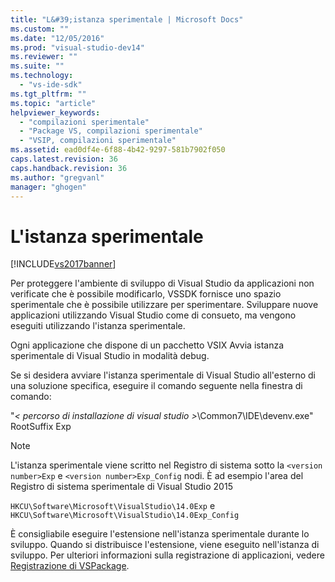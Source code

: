 ```yaml
---
title: "L&#39;istanza sperimentale | Microsoft Docs"
ms.custom: ""
ms.date: "12/05/2016"
ms.prod: "visual-studio-dev14"
ms.reviewer: ""
ms.suite: ""
ms.technology: 
  - "vs-ide-sdk"
ms.tgt_pltfrm: ""
ms.topic: "article"
helpviewer_keywords: 
  - "compilazioni sperimentale"
  - "Package VS, compilazioni sperimentale"
  - "VSIP, compilazioni sperimentale"
ms.assetid: ead0df4e-6f88-4b42-9297-581b7902f050
caps.latest.revision: 36
caps.handback.revision: 36
ms.author: "gregvanl"
manager: "ghogen"
---
```

# L&#39;istanza sperimentale
[!INCLUDE[vs2017banner](../code-quality/includes/vs2017banner.md)]

Per proteggere l'ambiente di sviluppo di Visual Studio da applicazioni non verificate che è possibile modificarlo, VSSDK fornisce uno spazio sperimentale che è possibile utilizzare per sperimentare. Sviluppare nuove applicazioni utilizzando Visual Studio come di consueto, ma vengono eseguiti utilizzando l'istanza sperimentale.  
  
 Ogni applicazione che dispone di un pacchetto VSIX Avvia istanza sperimentale di Visual Studio in modalità debug.  
  
 Se si desidera avviare l'istanza sperimentale di Visual Studio all'esterno di una soluzione specifica, eseguire il comando seguente nella finestra di comando:  
  
 "*\< percorso di installazione di visual studio \>*\\Common7\\IDE\\devenv.exe" RootSuffix Exp  
  
> [!NOTE]
>  L'istanza sperimentale viene scritto nel Registro di sistema sotto la `<version number>Exp` e `<version number>Exp_Config` nodi. È ad esempio l'area del Registro di sistema sperimentale di Visual Studio 2015  
>   
>  `HKCU\Software\Microsoft\VisualStudio\14.0Exp` e `HKCU\Software\Microsoft\VisualStudio\14.0Exp_Config`  
  
 È consigliabile eseguire l'estensione nell'istanza sperimentale durante lo sviluppo. Quando si distribuisce l'estensione, viene eseguito nell'istanza di sviluppo. Per ulteriori informazioni sulla registrazione di applicazioni, vedere [Registrazione di VSPackage](../extensibility/internals/registering-vspackages.md).